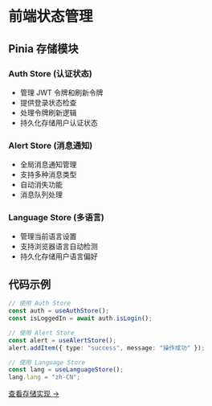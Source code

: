 # 前端状态管理

## Pinia 存储模块

### Auth Store (认证状态)

- 管理 JWT 令牌和刷新令牌
- 提供登录状态检查
- 处理令牌刷新逻辑
- 持久化存储用户认证状态

### Alert Store (消息通知)

- 全局消息通知管理
- 支持多种消息类型
- 自动消失功能
- 消息队列处理

### Language Store (多语言)

- 管理当前语言设置
- 支持浏览器语言自动检测
- 持久化存储用户语言偏好

## 代码示例

```typescript
// 使用 Auth Store
const auth = useAuthStore();
const isLoggedIn = await auth.isLogin();

// 使用 Alert Store
const alert = useAlertStore();
alert.addItem({ type: "success", message: "操作成功" });

// 使用 Language Store
const lang = useLanguageStore();
lang.lang = "zh-CN";
```

[查看存储实现 →](/stores-code)
